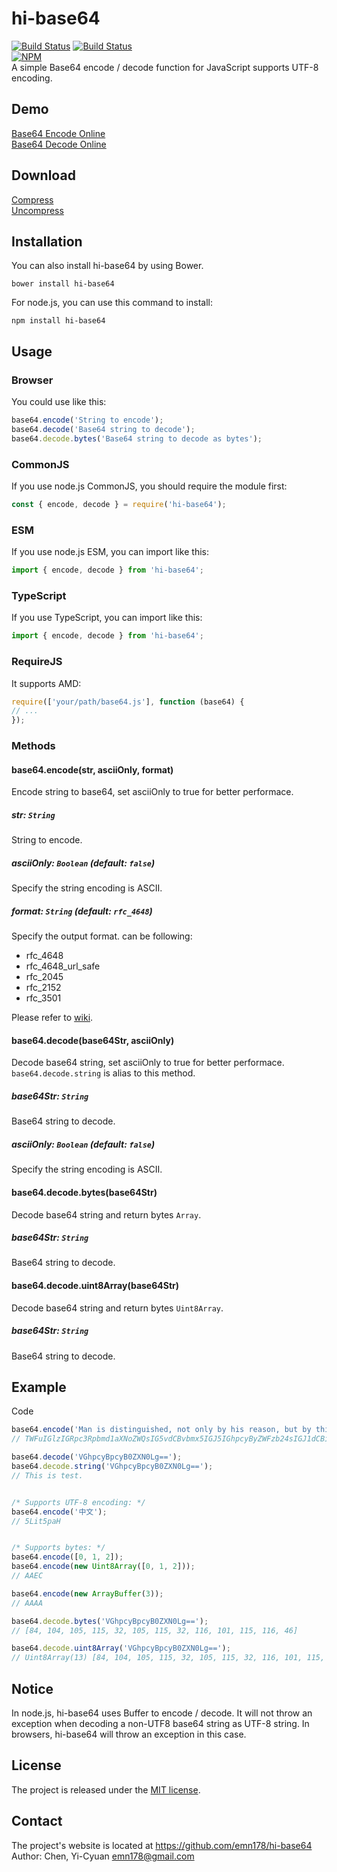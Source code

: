 # hi-base64
[![Build Status](https://api.travis-ci.org/emn178/hi-base64.png)](https://travis-ci.org/emn178/hi-base64)
[![Build Status](https://coveralls.io/repos/emn178/hi-base64/badge.png?branch=master)](https://coveralls.io/r/emn178/hi-base64?branch=master)  
[![NPM](https://nodei.co/npm/hi-base64.png?stars&downloads)](https://nodei.co/npm/hi-base64/)  
A simple Base64 encode / decode function for JavaScript supports UTF-8 encoding.  

## Demo
[Base64 Encode Online](https://emn178.github.io/online-tools/base64_encode.html)  
[Base64 Decode Online](https://emn178.github.io/online-tools/base64_decode.html)  

## Download
[Compress](https://raw.github.com/emn178/hi-base64/master/build/base64.min.js)  
[Uncompress](https://raw.github.com/emn178/hi-base64/master/src/base64.js)

## Installation
You can also install hi-base64 by using Bower.

    bower install hi-base64

For node.js, you can use this command to install:

    npm install hi-base64

## Usage
### Browser
You could use like this:
```JavaScript
base64.encode('String to encode');
base64.decode('Base64 string to decode');
base64.decode.bytes('Base64 string to decode as bytes');
```

### CommonJS
If you use node.js CommonJS, you should require the module first:
```JavaScript
const { encode, decode } = require('hi-base64');
```

### ESM
If you use node.js ESM, you can import like this:
```TypeScript
import { encode, decode } from 'hi-base64';
```

### TypeScript
If you use TypeScript, you can import like this:
```TypeScript
import { encode, decode } from 'hi-base64';
```

### RequireJS
It supports AMD:
```JavaScript
require(['your/path/base64.js'], function (base64) {
// ...
});
```

### Methods
#### base64.encode(str, asciiOnly, format)
Encode string to base64, set asciiOnly to true for better performace.

##### *str: `String`*
String to encode.

##### *asciiOnly: `Boolean` (default: `false`)*
Specify the string encoding is ASCII.

##### *format: `String` (default: `rfc_4648`)*
Specify the output format. can be following:
* rfc_4648
* rfc_4648_url_safe
* rfc_2045
* rfc_2152
* rfc_3501

Please refer to [wiki](https://en.wikipedia.org/wiki/Base64#Variants_summary_table).

#### base64.decode(base64Str, asciiOnly)
Decode base64 string, set asciiOnly to true for better performace. `base64.decode.string` is alias to this method.

##### *base64Str: `String`*
Base64 string to decode.

##### *asciiOnly: `Boolean` (default: `false`)*
Specify the string encoding is ASCII.

#### base64.decode.bytes(base64Str)
Decode base64 string and return bytes `Array`.

##### *base64Str: `String`*
Base64 string to decode.

#### base64.decode.uint8Array(base64Str)
Decode base64 string and return bytes `Uint8Array`.

##### *base64Str: `String`*
Base64 string to decode.

## Example
Code
```JavaScript
base64.encode('Man is distinguished, not only by his reason, but by this singular passion from other animals, which is a lust of the mind, that by a perseverance of delight in the continued and indefatigable generation of knowledge, exceeds the short vehemence of any carnal pleasure.');
// TWFuIGlzIGRpc3Rpbmd1aXNoZWQsIG5vdCBvbmx5IGJ5IGhpcyByZWFzb24sIGJ1dCBieSB0aGlzIHNpbmd1bGFyIHBhc3Npb24gZnJvbSBvdGhlciBhbmltYWxzLCB3aGljaCBpcyBhIGx1c3Qgb2YgdGhlIG1pbmQsIHRoYXQgYnkgYSBwZXJzZXZlcmFuY2Ugb2YgZGVsaWdodCBpbiB0aGUgY29udGludWVkIGFuZCBpbmRlZmF0aWdhYmxlIGdlbmVyYXRpb24gb2Yga25vd2xlZGdlLCBleGNlZWRzIHRoZSBzaG9ydCB2ZWhlbWVuY2Ugb2YgYW55IGNhcm5hbCBwbGVhc3VyZS4=

base64.decode('VGhpcyBpcyB0ZXN0Lg==');
base64.decode.string('VGhpcyBpcyB0ZXN0Lg==');
// This is test.


/* Supports UTF-8 encoding: */
base64.encode('中文');
// 5Lit5paH


/* Supports bytes: */
base64.encode([0, 1, 2]);
base64.encode(new Uint8Array([0, 1, 2]));
// AAEC

base64.encode(new ArrayBuffer(3));
// AAAA

base64.decode.bytes('VGhpcyBpcyB0ZXN0Lg==');
// [84, 104, 105, 115, 32, 105, 115, 32, 116, 101, 115, 116, 46]

base64.decode.uint8Array('VGhpcyBpcyB0ZXN0Lg==');
// Uint8Array(13) [84, 104, 105, 115, 32, 105, 115, 32, 116, 101, 115, 116, 46]
```

## Notice
In node.js, hi-base64 uses Buffer to encode / decode. It will not throw an exception when decoding a non-UTF8 base64 string as UTF-8 string. In browsers, hi-base64 will throw an exception in this case.


## License
The project is released under the [MIT license](https://opensource.org/license/mit/).

## Contact
The project's website is located at https://github.com/emn178/hi-base64  
Author: Chen, Yi-Cyuan <emn178@gmail.com>
